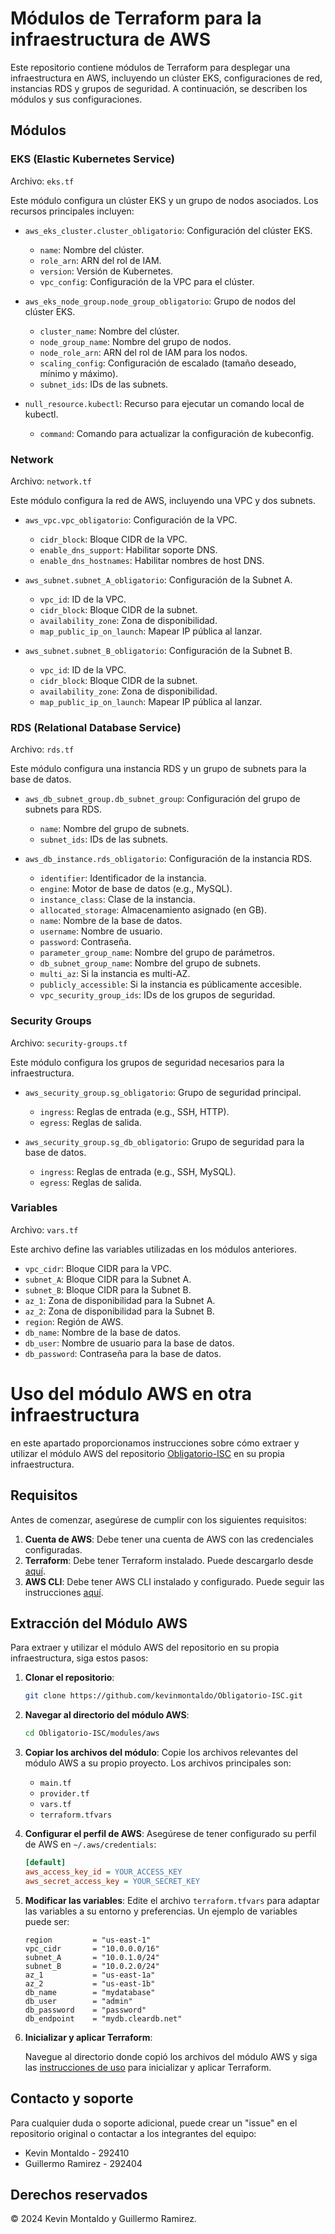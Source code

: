 # Módulos de Terraform para la infraestructura de AWS

Este repositorio contiene módulos de Terraform para desplegar una infraestructura en AWS, incluyendo un clúster EKS, configuraciones de red, instancias RDS y grupos de seguridad. A continuación, se describen los módulos y sus configuraciones.

## Módulos

### EKS (Elastic Kubernetes Service)
Archivo: `eks.tf`

Este módulo configura un clúster EKS y un grupo de nodos asociados. Los recursos principales incluyen:

- `aws_eks_cluster.cluster_obligatorio`: Configuración del clúster EKS.
  - `name`: Nombre del clúster.
  - `role_arn`: ARN del rol de IAM.
  - `version`: Versión de Kubernetes.
  - `vpc_config`: Configuración de la VPC para el clúster.

- `aws_eks_node_group.node_group_obligatorio`: Grupo de nodos del clúster EKS.
  - `cluster_name`: Nombre del clúster.
  - `node_group_name`: Nombre del grupo de nodos.
  - `node_role_arn`: ARN del rol de IAM para los nodos.
  - `scaling_config`: Configuración de escalado (tamaño deseado, mínimo y máximo).
  - `subnet_ids`: IDs de las subnets.

- `null_resource.kubectl`: Recurso para ejecutar un comando local de kubectl.
  - `command`: Comando para actualizar la configuración de kubeconfig.

### Network
Archivo: `network.tf`

Este módulo configura la red de AWS, incluyendo una VPC y dos subnets.

- `aws_vpc.vpc_obligatorio`: Configuración de la VPC.
  - `cidr_block`: Bloque CIDR de la VPC.
  - `enable_dns_support`: Habilitar soporte DNS.
  - `enable_dns_hostnames`: Habilitar nombres de host DNS.

- `aws_subnet.subnet_A_obligatorio`: Configuración de la Subnet A.
  - `vpc_id`: ID de la VPC.
  - `cidr_block`: Bloque CIDR de la subnet.
  - `availability_zone`: Zona de disponibilidad.
  - `map_public_ip_on_launch`: Mapear IP pública al lanzar.

- `aws_subnet.subnet_B_obligatorio`: Configuración de la Subnet B.
  - `vpc_id`: ID de la VPC.
  - `cidr_block`: Bloque CIDR de la subnet.
  - `availability_zone`: Zona de disponibilidad.
  - `map_public_ip_on_launch`: Mapear IP pública al lanzar.

### RDS (Relational Database Service)
Archivo: `rds.tf`

Este módulo configura una instancia RDS y un grupo de subnets para la base de datos.

- `aws_db_subnet_group.db_subnet_group`: Configuración del grupo de subnets para RDS.
  - `name`: Nombre del grupo de subnets.
  - `subnet_ids`: IDs de las subnets.

- `aws_db_instance.rds_obligatorio`: Configuración de la instancia RDS.
  - `identifier`: Identificador de la instancia.
  - `engine`: Motor de base de datos (e.g., MySQL).
  - `instance_class`: Clase de la instancia.
  - `allocated_storage`: Almacenamiento asignado (en GB).
  - `name`: Nombre de la base de datos.
  - `username`: Nombre de usuario.
  - `password`: Contraseña.
  - `parameter_group_name`: Nombre del grupo de parámetros.
  - `db_subnet_group_name`: Nombre del grupo de subnets.
  - `multi_az`: Si la instancia es multi-AZ.
  - `publicly_accessible`: Si la instancia es públicamente accesible.
  - `vpc_security_group_ids`: IDs de los grupos de seguridad.

### Security Groups
Archivo: `security-groups.tf`

Este módulo configura los grupos de seguridad necesarios para la infraestructura.

- `aws_security_group.sg_obligatorio`: Grupo de seguridad principal.
  - `ingress`: Reglas de entrada (e.g., SSH, HTTP).
  - `egress`: Reglas de salida.

- `aws_security_group.sg_db_obligatorio`: Grupo de seguridad para la base de datos.
  - `ingress`: Reglas de entrada (e.g., SSH, MySQL).
  - `egress`: Reglas de salida.

### Variables
Archivo: `vars.tf`

Este archivo define las variables utilizadas en los módulos anteriores.

- `vpc_cidr`: Bloque CIDR para la VPC.
- `subnet_A`: Bloque CIDR para la Subnet A.
- `subnet_B`: Bloque CIDR para la Subnet B.
- `az_1`: Zona de disponibilidad para la Subnet A.
- `az_2`: Zona de disponibilidad para la Subnet B.
- `region`: Región de AWS.
- `db_name`: Nombre de la base de datos.
- `db_user`: Nombre de usuario para la base de datos.
- `db_password`: Contraseña para la base de datos.


# Uso del módulo AWS en otra infraestructura

en este apartado proporcionamos instrucciones sobre cómo extraer y utilizar el módulo AWS del repositorio [Obligatorio-ISC](https://github.com/kevinmontaldo/Obligatorio-ISC) en su propia infraestructura.

## Requisitos

Antes de comenzar, asegúrese de cumplir con los siguientes requisitos:

1. **Cuenta de AWS**: Debe tener una cuenta de AWS con las credenciales configuradas.
2. **Terraform**: Debe tener Terraform instalado. Puede descargarlo desde [aquí](https://www.terraform.io/downloads.html).
3. **AWS CLI**: Debe tener AWS CLI instalado y configurado. Puede seguir las instrucciones [aquí](https://docs.aws.amazon.com/cli/latest/userguide/install-cliv2.html).

## Extracción del Módulo AWS

Para extraer y utilizar el módulo AWS del repositorio en su propia infraestructura, siga estos pasos:

1. **Clonar el repositorio**:
    ```sh
    git clone https://github.com/kevinmontaldo/Obligatorio-ISC.git
    ```

2. **Navegar al directorio del módulo AWS**:
    ```sh
    cd Obligatorio-ISC/modules/aws
    ```

3. **Copiar los archivos del módulo**:
    Copie los archivos relevantes del módulo AWS a su propio proyecto. Los archivos principales son:
    - `main.tf`
    - `provider.tf`
    - `vars.tf`
    - `terraform.tfvars`

4. **Configurar el perfil de AWS**:
    Asegúrese de tener configurado su perfil de AWS en `~/.aws/credentials`:
    ```ini
    [default]
    aws_access_key_id = YOUR_ACCESS_KEY
    aws_secret_access_key = YOUR_SECRET_KEY
    ```

5. **Modificar las variables**:
    Edite el archivo `terraform.tfvars` para adaptar las variables a su entorno y preferencias. Un ejemplo de variables puede ser:
    ```hcl
    region         = "us-east-1"
    vpc_cidr       = "10.0.0.0/16"
    subnet_A       = "10.0.1.0/24"
    subnet_B       = "10.0.2.0/24"
    az_1           = "us-east-1a"
    az_2           = "us-east-1b"
    db_name        = "mydatabase"
    db_user        = "admin"
    db_password    = "password"
    db_endpoint    = "mydb.cleardb.net"
    ```

6. **Inicializar y aplicar Terraform**:
    
     Navegue al directorio donde copió los archivos del módulo AWS y siga las [instrucciones de uso](https://github.com/kevinmontaldo/Obligatorio-ISC/tree/main?tab=readme-ov-file#instrucciones-de-uso) para inicializar y aplicar Terraform.

## Contacto y soporte

Para cualquier duda o soporte adicional, puede crear un "issue" en el repositorio original o contactar a los integrantes del equipo:

- Kevin Montaldo - 292410
- Guillermo Ramirez - 292404
  
## Derechos reservados

© 2024 Kevin Montaldo y Guillermo Ramirez.
